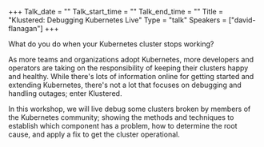 +++
Talk_date = ""
Talk_start_time = ""
Talk_end_time = ""
Title = "Klustered: Debugging Kubernetes Live"
Type = "talk"
Speakers = ["david-flanagan"]
+++

What do you do when your Kubernetes cluster stops working?

As more teams and organizations adopt Kubernetes, more developers and operators are taking on the responsibility of keeping their clusters happy and healthy. While there's lots of information online for getting started and extending Kubernetes, there's not a lot that focuses on debugging and handling outages; enter Klustered.

In this workshop, we will live debug some clusters broken by members of the Kubernetes community; showing the methods and techniques to establish which component has a problem, how to determine the root cause, and apply a fix to get the cluster operational.
